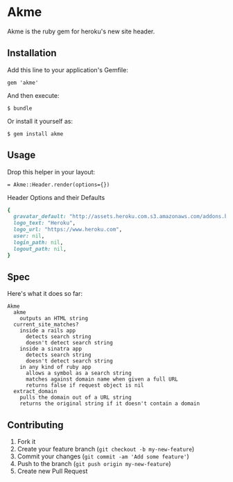 Akme
====

Akme is the ruby gem for heroku's new site header.

Installation
------------

Add this line to your application's Gemfile:

    gem 'akme'

And then execute:

    $ bundle

Or install it yourself as:

    $ gem install akme

Usage
-----

Drop this helper in your layout:

```haml
= Akme::Header.render(options={})
```

Header Options and their Defaults

```ruby
{
  gravatar_default: "http://assets.heroku.com.s3.amazonaws.com/addons.heroku.com/gravatar_default.png",
  logo_text: "Heroku",
  logo_url: "https://www.heroku.com",
  user: nil,
  login_path: nil,
  logout_path: nil,
}
```

Spec
----

Here's what it does so far:

    Akme
      akme
        outputs an HTML string
      current_site_matches?
        inside a rails app
          detects search string
          doesn't detect search string
        inside a sinatra app
          detects search string
          doesn't detect search string
        in any kind of ruby app
          allows a symbol as a search string
          matches against domain name when given a full URL
          returns false if request object is nil
      extract_domain
        pulls the domain out of a URL string
        returns the original string if it doesn't contain a domain


## Contributing

1. Fork it
2. Create your feature branch (`git checkout -b my-new-feature`)
3. Commit your changes (`git commit -am 'Add some feature'`)
4. Push to the branch (`git push origin my-new-feature`)
5. Create new Pull Request
